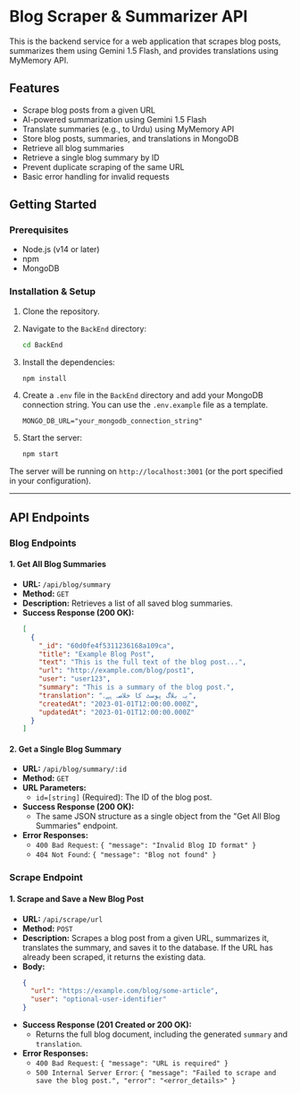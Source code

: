 # Blog Scraper & Summarizer API

This is the backend service for a web application that scrapes blog posts, summarizes them using Gemini 1.5 Flash, and provides translations using MyMemory API.

## Features

- Scrape blog posts from a given URL
- AI-powered summarization using Gemini 1.5 Flash
- Translate summaries (e.g., to Urdu) using MyMemory API
- Store blog posts, summaries, and translations in MongoDB
- Retrieve all blog summaries
- Retrieve a single blog summary by ID
- Prevent duplicate scraping of the same URL
- Basic error handling for invalid requests

## Getting Started

### Prerequisites

- Node.js (v14 or later)
- npm
- MongoDB

### Installation & Setup

1.  Clone the repository.
2.  Navigate to the `BackEnd` directory:
    ```bash
    cd BackEnd
    ```
3.  Install the dependencies:
    ```bash
    npm install
    ```
4.  Create a `.env` file in the `BackEnd` directory and add your MongoDB connection string. You can use the `.env.example` file as a template.

    ```
    MONGO_DB_URL="your_mongodb_connection_string"
    ```

5.  Start the server:
    ```bash
    npm start
    ```

The server will be running on `http://localhost:3001` (or the port specified in your configuration).

---

## API Endpoints

### Blog Endpoints

#### 1. Get All Blog Summaries

- **URL:** `/api/blog/summary`
- **Method:** `GET`
- **Description:** Retrieves a list of all saved blog summaries.
- **Success Response (200 OK):**
  ```json
  [
    {
      "_id": "60d0fe4f5311236168a109ca",
      "title": "Example Blog Post",
      "text": "This is the full text of the blog post...",
      "url": "http://example.com/blog/post1",
      "user": "user123",
      "summary": "This is a summary of the blog post.",
      "translation": "یہ بلاگ پوسٹ کا خلاصہ ہے۔",
      "createdAt": "2023-01-01T12:00:00.000Z",
      "updatedAt": "2023-01-01T12:00:00.000Z"
    }
  ]
  ```

#### 2. Get a Single Blog Summary

- **URL:** `/api/blog/summary/:id`
- **Method:** `GET`
- **URL Parameters:**
  - `id=[string]` (Required): The ID of the blog post.
- **Success Response (200 OK):**
  - The same JSON structure as a single object from the "Get All Blog Summaries" endpoint.
- **Error Responses:**
  - `400 Bad Request`: `{ "message": "Invalid Blog ID format" }`
  - `404 Not Found`: `{ "message": "Blog not found" }`

### Scrape Endpoint

#### 1. Scrape and Save a New Blog Post

- **URL:** `/api/scrape/url`
- **Method:** `POST`
- **Description:** Scrapes a blog post from a given URL, summarizes it, translates the summary, and saves it to the database. If the URL has already been scraped, it returns the existing data.
- **Body:**
  ```json
  {
    "url": "https://example.com/blog/some-article",
    "user": "optional-user-identifier"
  }
  ```
- **Success Response (201 Created or 200 OK):**
  - Returns the full blog document, including the generated `summary` and `translation`.
- **Error Responses:**
  - `400 Bad Request`: `{ "message": "URL is required" }`
  - `500 Internal Server Error`: `{ "message": "Failed to scrape and save the blog post.", "error": "<error_details>" }`
